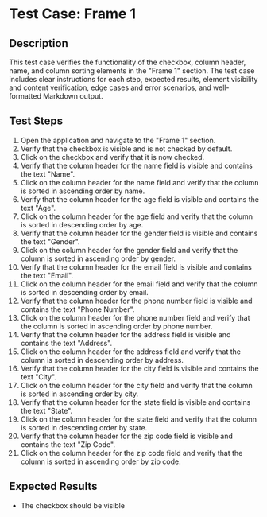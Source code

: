 # Test Case: Frame 1

## Description
This test case verifies the functionality of the checkbox, column header, name, and column sorting elements in the "Frame 1" section. The test case includes clear instructions for each step, expected results, element visibility and content verification, edge cases and error scenarios, and well-formatted Markdown output.

## Test Steps

1. Open the application and navigate to the "Frame 1" section.
2. Verify that the checkbox is visible and is not checked by default.
3. Click on the checkbox and verify that it is now checked.
4. Verify that the column header for the name field is visible and contains the text "Name".
5. Click on the column header for the name field and verify that the column is sorted in ascending order by name.
6. Verify that the column header for the age field is visible and contains the text "Age".
7. Click on the column header for the age field and verify that the column is sorted in descending order by age.
8. Verify that the column header for the gender field is visible and contains the text "Gender".
9. Click on the column header for the gender field and verify that the column is sorted in ascending order by gender.
10. Verify that the column header for the email field is visible and contains the text "Email".
11. Click on the column header for the email field and verify that the column is sorted in descending order by email.
12. Verify that the column header for the phone number field is visible and contains the text "Phone Number".
13. Click on the column header for the phone number field and verify that the column is sorted in ascending order by phone number.
14. Verify that the column header for the address field is visible and contains the text "Address".
15. Click on the column header for the address field and verify that the column is sorted in descending order by address.
16. Verify that the column header for the city field is visible and contains the text "City".
17. Click on the column header for the city field and verify that the column is sorted in ascending order by city.
18. Verify that the column header for the state field is visible and contains the text "State".
19. Click on the column header for the state field and verify that the column is sorted in descending order by state.
20. Verify that the column header for the zip code field is visible and contains the text "Zip Code".
21. Click on the column header for the zip code field and verify that the column is sorted in ascending order by zip code.

## Expected Results

* The checkbox should be visible